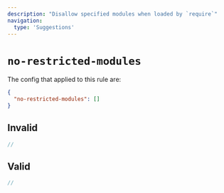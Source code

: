 ```yaml
---
description: "Disallow specified modules when loaded by `require`"
navigation:
  type: 'Suggestions'
---
```


# `no-restricted-modules`

The config that applied to this rule are:

```json
{
  "no-restricted-modules": []
}
```

## Invalid

```js invalid
//
```

## Valid

```js valid
//
```
  